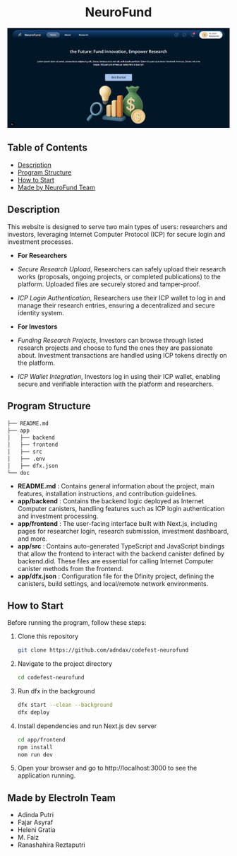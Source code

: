 <h1 align="center">NeuroFund</h1>

<p align="center">
  <img src="doc/img/neurofund.png" alt="RushHourSolver"/>
</p>

## Table of Contents
- [Description](#description)
- [Program Structure](#program-structure)
- [How to Start](#how-to-start)
- [Made by NeuroFund Team](#made-by-neurofund-team)

## Description
This website is designed to serve two main types of users: researchers and investors, leveraging Internet Computer Protocol (ICP) for secure login and investment processes.

- **For Researchers**
- *Secure Research Upload*, 
Researchers can safely upload their research works (proposals, ongoing projects, or completed publications) to the platform. Uploaded files are securely stored and tamper-proof.
- *ICP Login Authentication*, 
Researchers use their ICP wallet to log in and manage their research entries, ensuring a decentralized and secure identity system.

- **For Investors**
- *Funding Research Projects*, 
Investors can browse through listed research projects and choose to fund the ones they are passionate about. Investment transactions are handled using ICP tokens directly on the platform.
- *ICP Wallet Integration*, 
Investors log in using their ICP wallet, enabling secure and verifiable interaction with the platform and researchers.

## Program Structure
```
├── README.md
├── app
│   ├── backend
│   ├── frontend
│   ├── src
│   ├── .env
│   ├── dfx.json
└── doc
```
- **README.md** : Contains general information about the project, main features, installation instructions, and contribution guidelines.
- **app/backend** : Contains the backend logic deployed as Internet Computer canisters, handling features such as ICP login authentication and investment processing.
- **app/frontend** : The user-facing interface built with Next.js, including pages for researcher login, research submission, investment dashboard, and more.
- **app/src** : Contains auto-generated TypeScript and JavaScript bindings that allow the frontend to interact with the backend canister defined by backend.did. These files are essential for calling Internet Computer canister methods from the frontend.
- **app/dfx.json** : Configuration file for the Dfinity project, defining the canisters, build settings, and local/remote network environments.

## How to Start
Before running the program, follow these steps:
1. Clone this repository
    ```bash
    git clone https://github.com/adndax/codefest-neurofund
    ```
2. Navigate to the project directory
    ```bash
    cd codefest-neurofund
    ```
3. Run dfx in the background
    ```bash
    dfx start --clean --background
    dfx deploy
    ```
4. Install dependencies and run Next.js dev server
    ```bash
    cd app/frontend
    npm install
    nom run dev
    ```
5. Open your browser and go to http://localhost:3000 to see the application running.

## Made by ElectroIn Team
- Adinda Putri
- Fajar Asyraf
- Heleni Gratia
- M. Faiz
- Ranashahira Reztaputri
